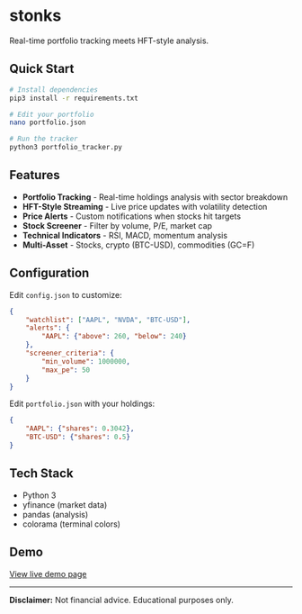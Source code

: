 # stonks

Real-time portfolio tracking meets HFT-style analysis.

## Quick Start

```bash
# Install dependencies
pip3 install -r requirements.txt

# Edit your portfolio
nano portfolio.json

# Run the tracker
python3 portfolio_tracker.py
```

## Features

- **Portfolio Tracking** - Real-time holdings analysis with sector breakdown
- **HFT-Style Streaming** - Live price updates with volatility detection
- **Price Alerts** - Custom notifications when stocks hit targets
- **Stock Screener** - Filter by volume, P/E, market cap
- **Technical Indicators** - RSI, MACD, momentum analysis
- **Multi-Asset** - Stocks, crypto (BTC-USD), commodities (GC=F)

## Configuration

Edit `config.json` to customize:

```json
{
    "watchlist": ["AAPL", "NVDA", "BTC-USD"],
    "alerts": {
        "AAPL": {"above": 260, "below": 240}
    },
    "screener_criteria": {
        "min_volume": 1000000,
        "max_pe": 50
    }
}
```

Edit `portfolio.json` with your holdings:

```json
{
    "AAPL": {"shares": 0.3042},
    "BTC-USD": {"shares": 0.5}
}
```

## Tech Stack

- Python 3
- yfinance (market data)
- pandas (analysis)
- colorama (terminal colors)

## Demo

[View live demo page](https://nulljosh.github.io/stonks)

---

**Disclaimer:** Not financial advice. Educational purposes only.
